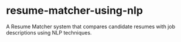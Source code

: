 # resume-matcher-using-nlp
A Resume Matcher system that compares candidate resumes with job descriptions using NLP techniques.
